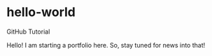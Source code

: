 # hello-world
GitHub Tutorial

Hello!
I am starting a portfolio here. So, stay tuned for news into that!
